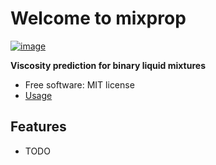 # Welcome to mixprop


[![image](https://img.shields.io/pypi/v/mixprop.svg)](https://pypi.python.org/pypi/mixprop)


**Viscosity prediction for binary liquid mixtures**


-   Free software: MIT license
-   [Usage](/usage.md)    

## Features

-   TODO
